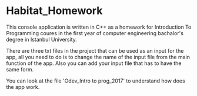 # Habitat_Homework

This console application is written in C++ as a homework for Introduction To Programming coures in the first year of computer engineering bachalor's degree in Istanbul University.

There are three txt files in the project that can be used as an input for the app, all you need to do is to change the name of the 
input file from the main function of the app. Also you can add your input file that has to have the same form.

You can look at the file 'Odev_Intro to prog_2017' to understand how does the app work.
